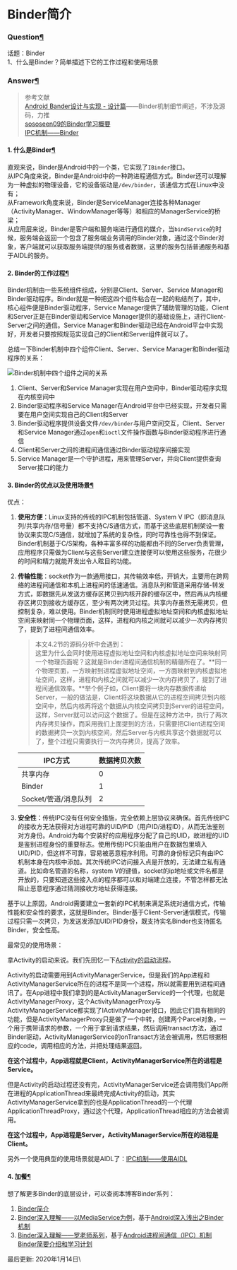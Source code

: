 # Binder简介

### Question[¶](https://blog.yorek.xyz/android/paid/zsxq/week11-binder/#question) <a href="#question" id="question"></a>

话题：Binder\
1、什么是Binder？简单描述下它的工作过程和使用场景

### Answer[¶](https://blog.yorek.xyz/android/paid/zsxq/week11-binder/#answer) <a href="#answer" id="answer"></a>

> 参考文献\
> [Android Bander设计与实现 - 设计篇](https://blog.csdn.net/universus/article/details/6211589)——Binder机制细节阐述，不涉及源码，力推\
> [sososeen09的Binder学习概要](https://www.jianshu.com/p/a50d3f2733d6)\
> [IPC机制——Binder](https://blog.yorek.xyz/android/framework/IPC%E6%9C%BA%E5%88%B6/#33-binder)

#### 1. 什么是Binder[¶](https://blog.yorek.xyz/android/paid/zsxq/week11-binder/#1-binder) <a href="#1-binder" id="1-binder"></a>

直观来说，Binder是Android中的一个类，它实现了`IBinder`接口。\
从IPC角度来说，Binder是Android中的一种跨进程通信方式。Binder还可以理解为一种虚拟的物理设备，它的设备驱动是`/dev/binder`，该通信方式在Linux中没有；\
从Framework角度来说，Binder是ServiceManager连接各种Manager（ActivityManager、WindowManager等等）和相应的ManagerService的桥梁；\
从应用层来说，Binder是客户端和服务端进行通信的媒介，当`bindService`的时候，服务端会返回一个包含了服务端业务调用的Binder对象，通过这个Binder对象，客户端就可以获取服务端提供的服务或者数据，这里的服务包括普通服务和基于AIDL的服务。

#### 2. Binder的工作过程[¶](https://blog.yorek.xyz/android/paid/zsxq/week11-binder/#2-binder) <a href="#2-binder" id="2-binder"></a>

Binder机制由一些系统组件组成，分别是Client、Server、Service Manager和Binder驱动程序。Binder就是一种把这四个组件粘合在一起的粘结剂了，其中，核心组件便是Binder驱动程序，Service Manager提供了辅助管理的功能，Client和Server正是在Binder驱动和Service Manager提供的基础设施上，进行Client-Server之间的通信。Service Manager和Binder驱动已经在Android平台中实现好，开发者只要按照规范实现自己的Client和Server组件就可以了。

总结一下Binder机制中四个组件Client、Server、Service Manager和Binder驱动程序的关系：

![Binder机制中四个组件之间的关系](https://blog.yorek.xyz/assets/images/android/binder\_overview.png)

1. Client、Server和Service Manager实现在用户空间中，Binder驱动程序实现在内核空间中
2. Binder驱动程序和Service Manager在Android平台中已经实现，开发者只需要在用户空间实现自己的Client和Server
3. Binder驱动程序提供设备文件`/dev/binder`与用户空间交互，Client、Server和Service Manager通过`open`和`ioctl`文件操作函数与Binder驱动程序进行通信
4. Client和Server之间的进程间通信通过Binder驱动程序间接实现
5. Service Manager是一个守护进程，用来管理Server，并向Client提供查询Server接口的能力

#### 3. Binder的优点以及使用场景[¶](https://blog.yorek.xyz/android/paid/zsxq/week11-binder/#3-binder) <a href="#3-binder" id="3-binder"></a>

优点：

1. **使用方便**：Linux支持的传统的IPC机制包括管道、System V IPC（即消息队列/共享内存/信号量）都不支持C/S通信方式，而基于这些底层机制架设一套协议来实现C/S通信，就增加了系统的复杂性，同时可靠性也得不到保证。Binder机制基于C/S架构，各种丰富多样的功能都由不同的Server负责管理，应用程序只需做为Client与这些Server建立连接便可以使用这些服务，花很少的时间和精力就能开发出令人眩目的功能。
2.  **传输性能**：socket作为一款通用接口，其传输效率低，开销大，主要用在跨网络的进程间通信和本机上进程间的低速通信。消息队列和管道采用存储-转发方式，即数据先从发送方缓存区拷贝到内核开辟的缓存区中，然后再从内核缓存区拷贝到接收方缓存区，至少有两次拷贝过程。共享内存虽然无需拷贝，但控制复杂，难以使用。Binder机制同时使用进程虚拟地址空间和内核虚拟地址空间来映射同一个物理页面，这样，进程和内核之间就可以减少一次内存拷贝了，提到了进程间通信效率。

    > 本文4.2节的源码分析中会遇到：\
    > 这里为什么会同时使用进程虚拟地址空间和内核虚拟地址空间来映射同一个物理页面呢？这就是Binder进程间通信机制的精髓所在了。\*\*同一个物理页面，一方映射到进程虚拟地址空间，一方面映射到内核虚拟地址空间，这样，进程和内核之间就可以减少一次内存拷贝了，提到了进程间通信效率。\*\*举个例子如，Client要将一块内存数据传递给Server，一般的做法是，Client将这块数据从它的进程空间拷贝到内核空间中，然后内核再将这个数据从内核空间拷贝到Server的进程空间，这样，Server就可以访问这个数据了。但是在这种方法中，执行了两次内存拷贝操作，而采用我们上面提到的方法，只需要把Client进程空间的数据拷贝一次到内核空间，然后Server与内核共享这个数据就可以了，整个过程只需要执行一次内存拷贝，提高了效率。

    | IPC方式          | 数据拷贝次数 |
    | -------------- | ------ |
    | 共享内存           | 0      |
    | Binder         | 1      |
    | Socket/管道/消息队列 | 2      |
3. **安全性**：传统IPC没有任何安全措施，完全依赖上层协议来确保。首先传统IPC的接收方无法获得对方进程可靠的UID/PID（用户ID/进程ID），从而无法鉴别对方身份。Android为每个安装好的应用程序分配了自己的UID，故进程的UID是鉴别进程身份的重要标志。使用传统IPC只能由用户在数据包里填入UID/PID，但这样不可靠，容易被恶意程序利用。可靠的身份标记只有由IPC机制本身在内核中添加。其次传统IPC访问接入点是开放的，无法建立私有通道。比如命名管道的名称，system V的键值，socket的ip地址或文件名都是开放的，只要知道这些接入点的程序都可以和对端建立连接，不管怎样都无法阻止恶意程序通过猜测接收方地址获得连接。

基于以上原因，Android需要建立一套新的IPC机制来满足系统对通信方式，传输性能和安全性的要求，这就是Binder。Binder基于Client-Server通信模式，传输过程只需一次拷贝，为发送发添加UID/PID身份，既支持实名Binder也支持匿名Binder，安全性高。

最常见的使用场景：

拿Activity的启动来说。我们先回忆一下[Activity的启动流程](https://blog.yorek.xyz/android/framework/%E5%9B%9B%E5%A4%A7%E7%BB%84%E4%BB%B6%E5%90%AF%E5%8A%A8%E8%BF%87%E7%A8%8B/#2-activity)。

Activity的启动需要用到ActivityManagerService，但是我们的App进程和ActivityManagerService所在的进程不是同一个进程，所以就需要用到进程间通讯了。在App进程中我们拿到的是ActivityManagerService的一个代理，也就是ActivityManagerProxy，这个ActivityManagerProxy与ActivityManagerService都实现了IActivityManager接口，因此它们具有相同的功能，但是ActivityManagerProxy只是做了一个中转，创建两个Parcel对象，一个用于携带请求的参数，一个用于拿到请求结果，然后调用transact方法，通过Binder驱动，ActivityManagerService的onTransact方法会被调用，然后根据相应的code，调用相应的方法，并把处理结果返回。

**在这个过程中，App进程就是Client，ActivityManagerService所在的进程是Service。**

但是Activity的启动过程还没有完，ActivityManagerService还会调用我们App所在进程的ApplicationThread来最终完成Activity的启动，其实ActivityManagerService拿到的也是ApplicationThread的一个代理ApplicationThreadProxy，通过这个代理，ApplicationThread相应的方法会被调用。

**在这个过程中，App进程是Server，ActivityManagerService所在的进程是Client。**

另外一个使用典型的使用场景就是AIDL了：[IPC机制——使用AIDL](https://blog.yorek.xyz/android/framework/IPC%E6%9C%BA%E5%88%B6/#44-aidl)

#### 4. 加餐[¶](https://blog.yorek.xyz/android/paid/zsxq/week11-binder/#4) <a href="#4" id="4"></a>

想了解更多Binder的底层设计，可以查阅本博客Binder系列：

1. [Binder简介](https://blog.yorek.xyz/android/paid/zsxq/week11-binder/)
2. [Binder深入理解——以MediaService为例](https://blog.yorek.xyz/android/framework/binder1-mediaservice/)，基于[Android深入浅出之Binder机制](http://www.cnblogs.com/innost/archive/2011/01/09/1931456.html)
3. [Binder深入理解——罗老师系列](https://blog.yorek.xyz/android/framework/binder2/)，基于[Android进程间通信（IPC）机制Binder简要介绍和学习计划](https://blog.csdn.net/luoshengyang/article/details/6618363)

最后更新: 2020年1月14日\
